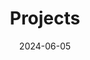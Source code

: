 ---
title: "Projects"
date: 2024-06-05
draft: false
description: "a description"
tags: ["example", "tag"]

showDate : false
showDateUpdated : false
showHeadingAnchors : false
showPagination : false
showReadingTime : false
showTableOfContents : true
showTaxonomies : false 
showWordCount : false
showSummary : false
sharingLinks : false

---